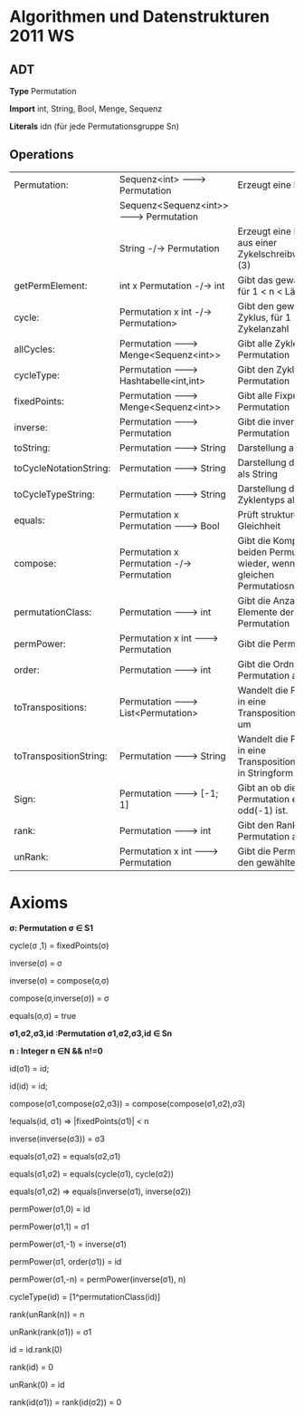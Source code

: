 Algorithmen und Datenstrukturen 2011 WS
=======================================

ADT
---
**Type**       	Permutation

**Import**   		int, String, Bool, Menge, Sequenz 

**Literals** 		idn (für jede Permutationsgruppe Sn)

 
Operations
---------
<table><tr>
<td>Permutation:</td>
<td>Sequenz&lt;int> ---> Permutation</td>
<td>Erzeugt eine Permutation</td>
</tr><tr>
<td><td>Sequenz&lt;Sequenz&lt;int>> ---> Permutation</td></td>
</tr><tr>
<td><td>String -/-> Permutation</td></td>
<td>Erzeugt eine Permutation aus einer Zykelschreibweise (1,2)(3)</td>
</tr><tr>
<td>getPermElement:</td>
<td>int x Permutation -/-> int</td>
<td>Gibt das gewählte Abbild, für 1 &lt; n &lt; Länge</td>
</tr><tr>
<td>cycle:</td>
<td>Permutation x int -/-> Permutation></td>
<td>Gibt den gewählten Zyklus, für 1 &lt; n &lt; Zykelanzahl</td>
</tr><tr>
<td>allCycles:</td>
<td>Permutation ---> Menge&lt;Sequenz&lt;int>></td>
<td>Gibt alle Zyklen aus der Permutation</td>
</tr><tr>
<td>cycleType:</td>
<td>Permutation ---> Hashtabelle&lt;int,int></td>
<td>Gibt den Zyklentyp der Permutation</td>
</tr><tr>
<td>fixedPoints:</td>
<td>Permutation ---> Menge&lt;Sequenz&lt;int>></td>
<td>Gibt alle Fixpunkt aus der Permutation</td>
</tr><tr>
<td>inverse:</td>
<td>Permutation ---> Permutation	</td>
<td>Gibt die invertierte Permutation</td>
</tr><tr>
<td>toString:</td>
<td>Permutation ---> String</td>
<td>Darstellung als String</td>
</tr><tr>
<td>toCycleNotationString:</td>
<td>Permutation ---> String</td>
<td>Darstellung der Zyklen als String</td>
</tr><tr>
<td>toCycleTypeString:</td>
<td>Permutation ---> String</td>
<td>Darstellung des Zyklentyps als String</td>
</tr><tr>
<td>equals:</td>
<td>Permutation x Permutation ---> Bool</td>
<td>Prüft strukturelle Gleichheit</td>
</tr><tr>
<td>compose:</td>
<td>Permutation x Permutation -/-> Permutation</td>
<td>Gibt die Komposition der beiden Permutation wieder, wenn in der gleichen Permutatiosnklasse</td>
</tr><tr>
<td>permutationClass:</td>
<td>Permutation ---> int</td>
<td>Gibt die Anzahl der Elemente der Permutation</td>
</tr><tr>
<td>permPower:</td>
<td>Permutation x int ---> Permutation</td>
<td>Gibt die Permutation^n an</td>
</tr><tr>
<td>order:</td>
<td>Permutation ---> int</td>
<td>Gibt die Ordnung der Permutation an</td>
</tr><tr>
<td>toTranspositions:</td>
<td>Permutation ---> List&lt;Permutation></td>
<td>Wandelt die Permutation in eine Transpositionsdarstellung um</td>
</tr><tr>
<td>toTranspositionString:</td>
<td>Permutation ---> String</td>
<td>Wandelt die Permutation in eine Transpositionsdarstellung in Stringform um</td>
</tr><tr>
<td>Sign:</td>
<td>Permutation ---> [-1; 1]</td>
<td>Gibt an ob die Permutation even(1) oder odd(-1) ist.</td>
</tr><tr>
<td>rank:</td>
<td>Permutation ---> int</td>
<td>Gibt den Rank der Permutation an.</td>
</tr><tr>
<td>unRank:</td>
<td>Permutation x int ---> Permutation</td>
<td>Gibt die Permutation für den gewählten Rank</td>
</tr></table> 

Axioms
=====
**σ: Permutation σ ∈ S1**

cycle(σ ,1) = fixedPoints(σ)

inverse(σ) = σ

inverse(σ) = compose(σ,σ)

compose(σ,inverse(σ)) = σ

equals(σ,σ) = true


**σ1,σ2,σ3,id :Permutation σ1,σ2,σ3,id ∈ Sn**

**n : Integer n ∈N && n!=0**

id(σ1) = id;

id(id) = id;

compose(σ1,compose(σ2,σ3)) = compose(compose(σ1,σ2),σ3)

!equals(id, σ1) => |fixedPoints(σ1)| < n

inverse(inverse(σ3)) = σ3

equals(σ1,σ2) = equals(σ2,σ1)

equals(σ1,σ2) = equals(cycle(σ1), cycle(σ2))

equals(σ1,σ2) => equals(inverse(σ1), inverse(σ2))

permPower(σ1,0) = id

permPower(σ1,1) = σ1

permPower(σ1,-1) = inverse(σ1)

permPower(σ1, order(σ1)) = id

permPower(σ1,-n) = permPower(inverse(σ1), n)

cycleType(id) = [1^permutationClass(id)]

rank(unRank(n)) = n

unRank(rank(σ1)) = σ1

id = id.rank(0)

rank(id) = 0

unRank(0) = id

rank(id(σ1)) = rank(id(σ2)) = 0
